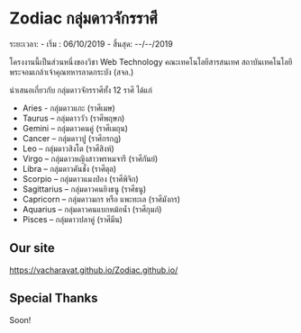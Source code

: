 # Zodiac กลุ่มดาวจักรราศี

ระยะเวลา: - เริ่ม  : 06/10/2019
         - สิ้นสุด: --/--/2019
         
โครงงานนี้เป็นส่วนหนึ่งของวิชา Web Technology คณะเทคโนโลยีสารสนเทศ สถาบันเทคโนโลยีพระจอมเกล้าเจ้าคุณทหารลาดกระบัง (สจล.)

นำเสนอเกี่ยวกับ กลุ่มดาวจักรราศีทั้ง 12 ราศี ได้แก่
- Aries - กลุ่มดาวแกะ (ราศีเมษ)
- Taurus – กลุ่มดาววัว  (ราศีพฤษภ)
- Gemini – กลุ่มดาวคนคู่ (ราศีเมถุน)
- Cancer – กลุ่มดาวปู (ราศีกรกฎ)
- Leo – กลุ่มดาวสิงโต (ราศีสิงห์)
- Virgo – กลุ่มดาวหญิงสาวพรหมจารี (ราศีกันย์)
- Libra – กลุ่มดาวคันชั่ง (ราศีตุล)
- Scorpio – กลุ่มดาวแมงป่อง (ราศีพิจิก)
- Sagittarius – กลุ่มดาวคนยิงธนู (ราศีธนู)
- Capricorn – กลุ่มดาวมกร หรือ แพะทะเล (ราศีมังกร)
- Aquarius – กลุ่มดาวคนแบกหม้อน้ำ (ราศีกุมภ์)
- Pisces – กลุ่มดาวปลาคู่ (ราศีมีน)

## Our site
https://vacharavat.github.io/Zodiac.github.io/

## Special Thanks
Soon!
